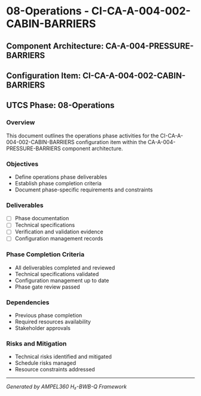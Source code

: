 # 08-Operations - CI-CA-A-004-002-CABIN-BARRIERS

## Component Architecture: CA-A-004-PRESSURE-BARRIERS
## Configuration Item: CI-CA-A-004-002-CABIN-BARRIERS
## UTCS Phase: 08-Operations

### Overview
This document outlines the operations phase activities for the CI-CA-A-004-002-CABIN-BARRIERS configuration item within the CA-A-004-PRESSURE-BARRIERS component architecture.

### Objectives
- Define operations phase deliverables
- Establish phase completion criteria
- Document phase-specific requirements and constraints

### Deliverables
- [ ] Phase documentation
- [ ] Technical specifications
- [ ] Verification and validation evidence
- [ ] Configuration management records

### Phase Completion Criteria
- All deliverables completed and reviewed
- Technical specifications validated
- Configuration management up to date
- Phase gate review passed

### Dependencies
- Previous phase completion
- Required resources availability
- Stakeholder approvals

### Risks and Mitigation
- Technical risks identified and mitigated
- Schedule risks managed
- Resource constraints addressed

---
*Generated by AMPEL360 H₂-BWB-Q Framework*
